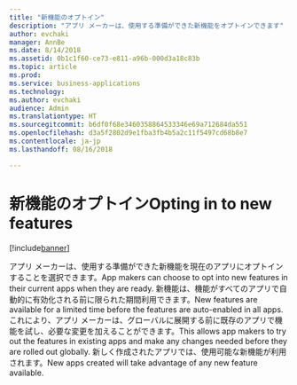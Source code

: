 ```yaml
---
title: "新機能のオプトイン"
description: "アプリ メーカーは、使用する準備ができた新機能をオプトインできます"
author: evchaki
manager: AnnBe
ms.date: 8/14/2018
ms.assetid: 0b1c1f60-ce73-e811-a96b-000d3a18c83b
ms.topic: article
ms.prod: 
ms.service: business-applications
ms.technology: 
ms.author: evchaki
audience: Admin
ms.translationtype: HT
ms.sourcegitcommit: b6df0f68e3460358864533346e69a712684da551
ms.openlocfilehash: d3a5f2802d9e1fba3fb4b5a2c11f5497cd68b8e7
ms.contentlocale: ja-jp
ms.lasthandoff: 08/16/2018

---
```

# <a name="opting-in-to-new-features"></a><span data-ttu-id="0e7d6-103">新機能のオプトイン</span><span class="sxs-lookup"><span data-stu-id="0e7d6-103">Opting in to new features</span></span>


[!include[banner](../../includes/banner.md)]

<span data-ttu-id="0e7d6-104">アプリ メーカーは、使用する準備ができた新機能を現在のアプリにオプトインすることを選択できます。</span><span class="sxs-lookup"><span data-stu-id="0e7d6-104">App makers can choose to opt into new features in their current apps when they are ready.</span></span> <span data-ttu-id="0e7d6-105">新機能は、機能がすべてのアプリで自動的に有効化される前に限られた期間利用できます。</span><span class="sxs-lookup"><span data-stu-id="0e7d6-105">New features are available for a limited time before the features are auto-enabled in all apps.</span></span> <span data-ttu-id="0e7d6-106">これにより、アプリ メーカーは、グローバルに展開する前に既存のアプリで機能を試し、必要な変更を加えることができます。</span><span class="sxs-lookup"><span data-stu-id="0e7d6-106">This allows app makers to try out the features in existing apps and make any changes needed before they are rolled out globally.</span></span> <span data-ttu-id="0e7d6-107">新しく作成されたアプリでは、使用可能な新機能が利用されます。</span><span class="sxs-lookup"><span data-stu-id="0e7d6-107">New apps created will take advantage of any new feature available.</span></span>

